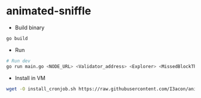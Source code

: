 ﻿# animated-sniffle


- Build binary
```sh
go build
```

- Run
```sh
# Run dev
go run main.go <NODE_URL> <Validator_address> <Explorer> <MissedBlockThreshold> <Frequency in ms> <API_URL>
```

- Install in VM
```sh
wget -O install_cronjob.sh https://raw.githubusercontent.com/I3acon/animated-sniffle/main/install_cronjob.sh && chmod +x install_cronjob.sh && ./install_cronjob.sh
```

